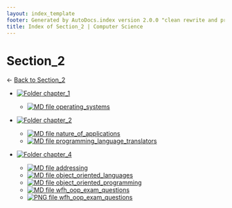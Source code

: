 ```yaml
---
layout: index_template
footer: Generated by AutoDocs.index version 2.0.0 "clean rewrite and preprocessing" ⓒ Starwort, 2020
title: Index of Section_2 | Computer Science
---
```


# Section_2

← [Back to Section_2](..)

- [![Folder](https://starwort.github.io/computer-science/icon-folder.png) chapter_1](Paper_1/section_2/chapter_1)
  - [![MD file](https://img.icons8.com/windows/512/4a90e2/regular-document.png) operating_systems](Paper_1/section_2/chapter_1/operating_systems.md)

- [![Folder](https://starwort.github.io/computer-science/icon-folder.png) chapter_2](Paper_1/section_2/chapter_2)
  - [![MD file](https://img.icons8.com/windows/512/4a90e2/regular-document.png) nature_of_applications](Paper_1/section_2/chapter_2/nature_of_applications.md)
  - [![MD file](https://img.icons8.com/windows/512/4a90e2/regular-document.png) programming_language_translators](Paper_1/section_2/chapter_2/programming_language_translators.md)

- [![Folder](https://starwort.github.io/computer-science/icon-folder.png) chapter_4](Paper_1/section_2/chapter_4)
  - [![MD file](https://img.icons8.com/windows/512/4a90e2/regular-document.png) addressing](Paper_1/section_2/chapter_4/addressing.md)
  - [![MD file](https://img.icons8.com/windows/512/4a90e2/regular-document.png) object_oriented_languages](Paper_1/section_2/chapter_4/object_oriented_languages.md)
  - [![MD file](https://img.icons8.com/windows/512/4a90e2/regular-document.png) object_oriented_programming](Paper_1/section_2/chapter_4/object_oriented_programming.md)
  - [![MD file](https://img.icons8.com/windows/512/4a90e2/regular-document.png) wfh_oop_exam_questions](Paper_1/section_2/chapter_4/wfh_oop_exam_questions.md)
  - [![PNG file](https://img.icons8.com/windows/512/4a90e2/image-document.png) wfh_oop_exam_questions](Paper_1/section_2/chapter_4/wfh_oop_exam_questions.png)


